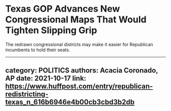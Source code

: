 # Texas GOP Advances New Congressional Maps That Would Tighten Slipping Grip

The redrawn congressional districts may make it easier for Republican incumbents to hold their seats.

---
category: POLITICS
authors: Acacia Coronado, AP
date: 2021-10-17
link: https://www.huffpost.com/entry/republican-redistricting-texas_n_616b6946e4b00cb3cbd3b2db
---
